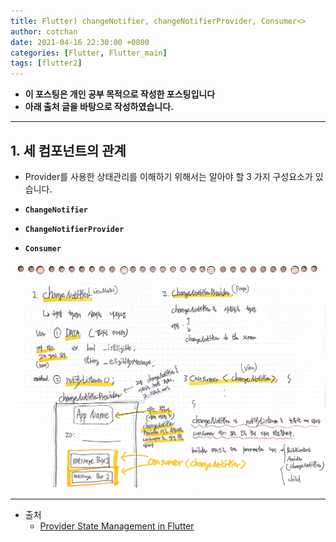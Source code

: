 ```yaml
---
title: Flutter) changeNotifier, changeNotifierProvider, Consumer<>
author: cotchan
date: 2021-04-16 22:30:00 +0800
categories: [Flutter, Flutter_main]
tags: [flutter2]   
---
```


+ **이 포스팅은 개인 공부 목적으로 작성한 포스팅입니다**
+ **아래 출처 글을 바탕으로 작성하였습니다.**

---

## 1. 세 컴포넌트의 관계

+ Provider를 사용한 상태관리를 이해하기 위해서는 알아야 할 3 가지 구성요소가 있습니다.

+ **`ChangeNotifier`**
+ **`ChangeNotifierProvider`**
+ **`Consumer`**

![Desktop View](/assets/img/post/flutter/2021-04-16-flutter-01.jpg)

---

+ 출처
  + [Provider State Management in Flutter](https://medium.com/codechai/provider-state-management-in-flutter-d453e73537c5)

